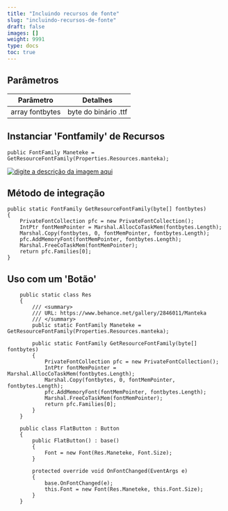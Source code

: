 ```yaml
---
title: "Incluindo recursos de fonte"
slug: "incluindo-recursos-de-fonte"
draft: false
images: []
weight: 9991
type: docs
toc: true
---
```


## Parâmetros
| Parâmetro| Detalhes|
| ------ | ------ |
| array fontbytes|byte do binário .ttf

## Instanciar 'Fontfamily' de Recursos

    public FontFamily Maneteke = GetResourceFontFamily(Properties.Resources.manteka);


[![digite a descrição da imagem aqui][1]][1]


[1]: https://i.stack.imgur.com/1fneu.png

## Método de integração
  
    public static FontFamily GetResourceFontFamily(byte[] fontbytes)
    {
        PrivateFontCollection pfc = new PrivateFontCollection();
        IntPtr fontMemPointer = Marshal.AllocCoTaskMem(fontbytes.Length);
        Marshal.Copy(fontbytes, 0, fontMemPointer, fontbytes.Length);
        pfc.AddMemoryFont(fontMemPointer, fontbytes.Length);
        Marshal.FreeCoTaskMem(fontMemPointer);
        return pfc.Families[0];
    }

## Uso com um 'Botão'
        public static class Res
        {
            /// <summary>
            /// URL: https://www.behance.net/gallery/2846011/Manteka
            /// </summary>
            public static FontFamily Maneteke = GetResourceFontFamily(Properties.Resources.manteka);

            public static FontFamily GetResourceFontFamily(byte[] fontbytes)
            {
                PrivateFontCollection pfc = new PrivateFontCollection();
                IntPtr fontMemPointer = Marshal.AllocCoTaskMem(fontbytes.Length);
                Marshal.Copy(fontbytes, 0, fontMemPointer, fontbytes.Length);
                pfc.AddMemoryFont(fontMemPointer, fontbytes.Length);
                Marshal.FreeCoTaskMem(fontMemPointer);
                return pfc.Families[0];
            }
        }
    
        public class FlatButton : Button
        {
            public FlatButton() : base()
            {
                Font = new Font(Res.Maneteke, Font.Size);
            }
    
            protected override void OnFontChanged(EventArgs e)
            {
                base.OnFontChanged(e);
                this.Font = new Font(Res.Maneteke, this.Font.Size);
            }
        }

